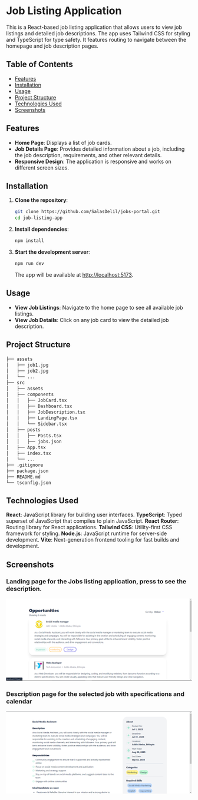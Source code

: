 # Job Listing Application

This is a React-based job listing application that allows users to view job listings and detailed job descriptions. The app uses Tailwind CSS for styling and TypeScript for type safety. It features routing to navigate between the homepage and job description pages.

## Table of Contents

- [Features](#features)
- [Installation](#installation)
- [Usage](#usage)
- [Project Structure](#project-structure)
- [Technologies Used](#technologies-used)
- [Screenshots](#screenshots)

## Features

- **Home Page**: Displays a list of job cards.
- **Job Details Page**: Provides detailed information about a job, including the job description, requirements, and other relevant details.
- **Responsive Design**: The application is responsive and works on different screen sizes.

## Installation

1. **Clone the repository**:
    ```bash
    git clone https://github.com/SalasDelil/jobs-portal.git
    cd job-listing-app
    ```

2. **Install dependencies**:
    ```bash
    npm install
    ```

3. **Start the development server**:
    ```bash
    npm run dev
    ```

    The app will be available at [http://localhost:5173](http://localhost:5173).

## Usage

- **View Job Listings**: Navigate to the home page to see all available job listings.
- **View Job Details**: Click on any job card to view the detailed job description.

## Project Structure

```plaintext
├── assets
│   ├── job1.jpg
│   ├── job2.jpg
│   └── ...
├── src
│   ├── assets
│   ├── components
│   │   ├── JobCard.tsx
│   │   ├── Dashboard.tsx
│   │   ├── JobDescription.tsx
│   │   ├── LandingPage.tsx
│   │   └── Sidebar.tsx
│   ├── posts
│   │   ├── Posts.tsx
│   │   ├── jobs.json
│   ├── App.tsx
│   ├── index.tsx
│   └── ...
├── .gitignore
├── package.json
├── README.md
└── tsconfig.json
```

## Technologies Used

**React**: JavaScript library for building user interfaces.
**TypeScript**: Typed superset of JavaScript that compiles to plain JavaScript.
**React Router**: Routing library for React applications.
**Tailwind CSS**: Utility-first CSS framework for styling.
**Node.js**: JavaScript runtime for server-side development.
**Vite**: Next-generation frontend tooling for fast builds and development.

## Screenshots

### Landing page for the Jobs listing application, press to see the description.
![Jobs List Application Screenshot](public/Screenshot1.png)

### Description page for the selected job with specifications and calendar
![Jobs List Application Screenshot](public/Screenshot2.png)

